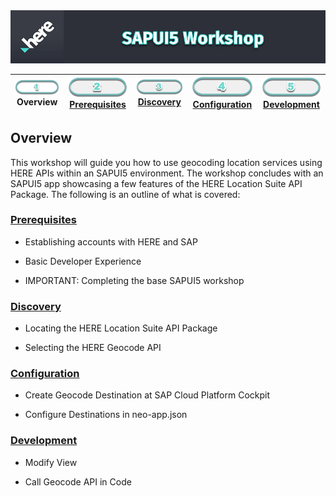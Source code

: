<img src="./workshop_sapui5.jpg" width="890" />

| ![Overview](../../images/01.png)<br>Overview | [![Prerequisites](../../images/02_off.png)<br>Prerequisites](./02.md) | [![Discovery](../../images/03_off.png)<br>Discovery](./03.md) | [![Configuration](../../images/04_off.png)<br>Configuration](./04.md) | [![Development](../../images/05_off.png)<br>Development](./05.md)
| :---: | :---: | :---: | :---: | :---: |

## Overview

This workshop will guide you how to use geocoding location services using HERE APIs within an SAPUI5 environment. The workshop concludes with an SAPUI5 app showcasing a few features of the HERE Location Suite API Package. The following is an outline of what is covered:

### [Prerequisites](./02.md)

* Establishing accounts with HERE and SAP 

* Basic Developer Experience

* IMPORTANT: Completing the base SAPUI5 workshop

### [Discovery](./03.md)

* Locating the HERE Location Suite API Package

* Selecting the HERE Geocode API

### [Configuration](./04.md)

* Create Geocode Destination at SAP Cloud Platform Cockpit

* Configure Destinations in neo-app.json

### [Development](./05.md)

* Modify View 

* Call Geocode API in Code
